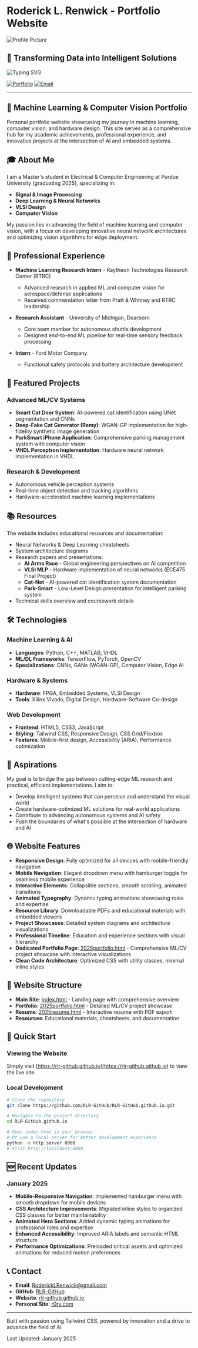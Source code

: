 # Roderick L. Renwick - Portfolio Website

![Profile Picture](https://github.com/RLR-GitHub/RLR-GitHub/blob/main/RemyFaceCroppedDownsampled.JPG)

## 🚀 Transforming Data into Intelligent Solutions

![Typing SVG](https://readme-typing-svg.demolab.com?font=Fira+Code&size=24&pause=1000&color=00D4FF&center=true&vCenter=true&width=600&lines=Machine+Learning+Engineer;Computer+Vision+Specialist;AI+Research+%26+Development;Deep+Learning+Enthusiast)

[![Portfolio](https://img.shields.io/badge/Portfolio-FF5722?style=for-the-badge&logo=firefox&logoColor=white)](https://rlr-github.github.io)
[![Email](https://img.shields.io/badge/Email-D14836?style=for-the-badge&logo=gmail&logoColor=white)](mailto:RoderickLRenwick@gmail.com)

---

## 🧠 Machine Learning & Computer Vision Portfolio

Personal portfolio website showcasing my journey in machine learning, computer vision, and hardware design. This site serves as a comprehensive hub for my academic achievements, professional experience, and innovative projects at the intersection of AI and embedded systems.

## 🎓 About Me

I am a Master's student in Electrical & Computer Engineering at Purdue University (graduating 2025), specializing in:

- **Signal & Image Processing**
- **Deep Learning & Neural Networks**
- **VLSI Design**
- **Computer Vision**

My passion lies in advancing the field of machine learning and computer vision, with a focus on developing innovative neural network architectures and optimizing vision algorithms for edge deployment.

## 💼 Professional Experience

- **Machine Learning Research Intern** - Raytheon Technologies Research Center (RTRC)
  - Advanced research in applied ML and computer vision for aerospace/defense applications
  - Received commendation letter from Pratt & Whitney and RTRC leadership

- **Research Assistant** - University of Michigan, Dearborn
  - Core team member for autonomous shuttle development
  - Designed end-to-end ML pipeline for real-time sensory feedback processing

- **Intern** - Ford Motor Company
  - Functional safety protocols and battery architecture development

## 🔬 Featured Projects

### Advanced ML/CV Systems

- **Smart Cat Door System**: AI-powered cat identification using UNet segmentation and CNNs
- **Deep-Fake Cat Generator (Remy)**: WGAN-GP implementation for high-fidelity synthetic image generation
- **ParkSmart iPhone Application**: Comprehensive parking management system with computer vision
- **VHDL Perceptron Implementation**: Hardware neural network implementation in VHDL

### Research & Development

- Autonomous vehicle perception systems
- Real-time object detection and tracking algorithms
- Hardware-accelerated machine learning implementations

## 📚 Resources

The website includes educational resources and documentation:

- Neural Networks & Deep Learning cheatsheets
- System architecture diagrams
- Research papers and presentations:
  - **AI Arms Race** - Global engineering perspectives on AI competition
  - **VLSI MLP** - Hardware implementation of neural networks (ECE475 Final Project)
  - **Cat-Net** - AI-powered cat identification system documentation
  - **Park-Smart** - Low-Level Design presentation for intelligent parking system
- Technical skills overview and coursework details

## 🛠️ Technologies

### Machine Learning & AI

- **Languages**: Python, C++, MATLAB, VHDL
- **ML/DL Frameworks**: TensorFlow, PyTorch, OpenCV
- **Specializations**: CNNs, GANs (WGAN-GP), Computer Vision, Edge AI

### Hardware & Systems

- **Hardware**: FPGA, Embedded Systems, VLSI Design
- **Tools**: Xilinx Vivado, Digital Design, Hardware-Software Co-design

### Web Development

- **Frontend**: HTML5, CSS3, JavaScript
- **Styling**: Tailwind CSS, Responsive Design, CSS Grid/Flexbox
- **Features**: Mobile-first design, Accessibility (ARIA), Performance optimization

## 🎯 Aspirations

My goal is to bridge the gap between cutting-edge ML research and practical, efficient implementations. I aim to:

- Develop intelligent systems that can perceive and understand the visual world
- Create hardware-optimized ML solutions for real-world applications
- Contribute to advancing autonomous systems and AI safety
- Push the boundaries of what's possible at the intersection of hardware and AI

## 🌐 Website Features

- **Responsive Design**: Fully optimized for all devices with mobile-friendly navigation
- **Mobile Navigation**: Elegant dropdown menu with hamburger toggle for seamless mobile experience
- **Interactive Elements**: Collapsible sections, smooth scrolling, animated transitions
- **Animated Typography**: Dynamic typing animations showcasing roles and expertise
- **Resource Library**: Downloadable PDFs and educational materials with embedded viewers
- **Project Showcases**: Detailed system diagrams and architecture visualizations
- **Professional Timeline**: Education and experience sections with visual hierarchy
- **Dedicated Portfolio Page**: [2025portfolio.html](https://rlr-github.github.io/2025portfolio.html) - Comprehensive ML/CV project showcase with interactive visualizations
- **Clean Code Architecture**: Optimized CSS with utility classes, minimal inline styles

## 📄 Website Structure

- **Main Site**: [index.html](https://rlr-github.github.io/) - Landing page with comprehensive overview
- **Portfolio**: [2025portfolio.html](https://rlr-github.github.io/2025portfolio.html) - Detailed ML/CV project showcase
- **Resume**: [2025resume.html](https://rlr-github.github.io/2025resume.html) - Interactive resume with PDF export
- **Resources**: Educational materials, cheatsheets, and documentation

## 🚀 Quick Start

### Viewing the Website

Simply visit [https://rlr-github.github.io](https://rlr-github.github.io) to view the live site.

### Local Development

```bash
# Clone the repository
git clone https://github.com/RLR-GitHub/RLR-GitHub.github.io.git

# Navigate to the project directory
cd RLR-GitHub.github.io

# Open index.html in your browser
# Or use a local server for better development experience
python -m http.server 8000
# Visit http://localhost:8000
```

## 🆕 Recent Updates

### January 2025

- **Mobile-Responsive Navigation**: Implemented hamburger menu with smooth dropdown for mobile devices
- **CSS Architecture Improvements**: Migrated inline styles to organized CSS classes for better maintainability
- **Animated Hero Sections**: Added dynamic typing animations for professional roles and expertise
- **Enhanced Accessibility**: Improved ARIA labels and semantic HTML structure
- **Performance Optimizations**: Preloaded critical assets and optimized animations for reduced motion preferences

## 📞 Contact

- **Email**: [RoderickLRenwick@gmail.com](mailto:RoderickLRenwick@gmail.com)
- **GitHub**: [RLR-GitHub](https://github.com/RLR-GitHub)
- **Website**: [rlr-github.github.io](https://rlr-github.github.io/)
- **Personal Site**: [r0ry.com](https://www.r0ry.com)

---

Built with passion using Tailwind CSS, powered by innovation and a drive to advance the field of AI

Last Updated: January 2025
